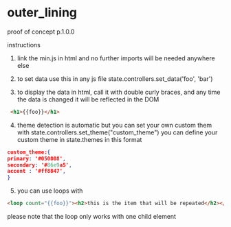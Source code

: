 # outer_lining

proof of concept p.1.0.0

instructions 
1. link the min.js in html and no further imports will be needed anywhere else

2. to set data use this in any js file 
    state.controllers.set_data('foo', 'bar')

3. to display the data in html, call it with double curly braces, and any time the data is changed it will be reflected in the DOM   
~~~HTML
 <h1>{{foo}}</h1>
~~~
       

4. theme detection is automatic but you can set your own custom them with 
  state.controllers.set_theme("custom_theme")
  you can define your custom theme in state.themes in this format
  ~~~JSON
custom_theme:{
primary: '#050808',
secondary: '#86e9a5',
accent : '#ff8847',
}
~~~

5. you can use loops with 
~~~HTML
<loop count="{{foo}}"><h2>this is the item that will be repeated</h2></loop>
~~~


please note that the loop only works with one child element

